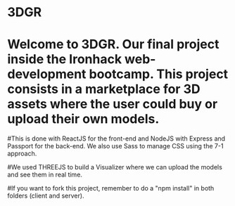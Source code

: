 # 3DGR
# Welcome to 3DGR. Our final project inside the Ironhack web-development bootcamp. This project consists in a marketplace for 3D assets where the user could buy or upload their own models. 

#This is done with ReactJS for the front-end and NodeJS with Express and Passport for the back-end. We also use Sass to manage CSS using the 7-1 approach.

#We used THREEJS to build a Visualizer where we can upload the models and see them in real time.

#If you want to fork this project, remember to do a "npm install" in both folders (client and server). 
